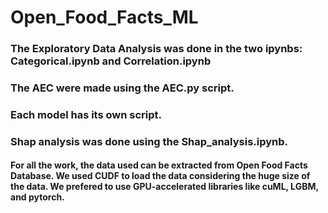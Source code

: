 # Open_Food_Facts_ML

### The Exploratory Data Analysis was done in the two ipynbs: Categorical.ipynb and Correlation.ipynb
### The AEC were made using the AEC.py script.
### Each model has its own script.
### Shap analysis was done using the Shap_analysis.ipynb.

#### For all the work, the data used can be extracted from Open Food Facts Database. We used CUDF to load the data considering the huge size of the data. We prefered to use GPU-accelerated libraries like cuML, LGBM, and pytorch.

